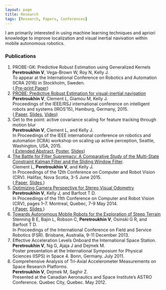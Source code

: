 ```yaml
---
layout: page
title: Research
tags: [Research, Papers, Conferences]
---
```


I am primarily interested in using machine learning techniques and apriori knowledge to improve localization and visual inertial navivation within mobile autonomous robotics.

<h3>Publications</h3>
<div id='publicationList'>
<ol>
<li>
 <span class='udl'>PROBE-GK: Predictive Robust Estimation using Generalized Kernels</span>
 <div class='research_desc'>
<strong>Peretroukhin V</strong>, Vega-Brown W, Roy N, Kelly J. <br/>To appear at the International Conference on Robotics and Automation (ICRA 2016) in Stockholm, Sweden.
</div>
<div class='research_links'>
(<a href='{{ site.url }}/assets/research_material/ICRA2016-Peretroukhin-PROBE-GK-Paper.pdf'><i class="fa fa-file-text-o"></i> Pre-print Paper</a>)
</div>
</li>

<li>
 <a href="http://ieeexplore.ieee.org/xpl/login.jsp?tp=&arnumber=7353890"> <i class="fa fa-external-link"></i>
 PROBE: Predictive Robust Estimation for visual-inertial navigation</a>
 <div class='research_desc'>
<strong>Peretroukhin V</strong>, Clement L, Giamou M, Kelly J. <br/>
Proceedings of the IEEE/RSJ international conference on intelligent robots and systems (IROS’15), Hamburg, Germany, 2015.
</div>
<div class='research_links'>
 (<a href='{{ site.url }}/assets/research_material/IROS2015-Peretroukhin-PROBE-Paper.pdf'><i class="fa fa-file-text-o"></i> Paper</a>, <a href='{{ site.url }}/assets/research_material/IROS2015-Peretroukhin-PROBE-Presentation.pdf'><i class="fa fa-desktop"></i> Slides</a>, <a href='https://www.youtube.com/watch?v=0YmdVJ0Be3Q'><i class="fa fa-video-camera"></i> Video</a>)
 </div>
</li>


<li>
<span class='udl'>Get to the point: active covariance scaling for feature tracking through motion blur</span>
<div class='research_desc'>
<strong>Peretroukhin V</strong>, Clement L, and Kelly J. <br/>
 In Proceedings of the IEEE international conference on robotics and automation (ICRA) workshop on scaling up active perception, Seattle, Washington, USA, 2015.  
</div>
<div class='research_links'>
 (<a href='{{ site.url }}/assets/research_material/ICRA2015-Blur-Abstract.pdf'><i class="fa fa-file-text-o"></i> Extended Abstract</a>, <a href='{{ site.url }}/assets/research_material/ICRA2015-Blur-Poster.pdf'><i class="fa fa-picture-o"></i> Poster</a>, <a href='{{ site.url }}/assets/research_material/ICRA2015-Blur-Presentation.pdf'><i class="fa fa-desktop"></i> Slides</a>)
 </div>
</li>


<li>
<a href="http://ieeexplore.ieee.org/xpl/login.jsp?tp=&arnumber=7158317"> <i class="fa fa-external-link"></i> The Battle for Filter Supremacy: A Comparative Study of the Multi-State Constraint Kalman Filter and the Sliding Window Filter</a>.
<div class='research_desc'>
Clement L, <strong>Peretroukhin V</strong>, and Kelly J. <br/>
In Proceedings of the 12th Conference on Computer and Robot Vision (CRV). Halifax, Nova Scotia, 3-5 June 2015.
</div>
<div class='research_links'>
(<a href='{{ site.url }}/assets/research_material/CRV2015-Filter-Supremacy-Paper.pdf'> <i class="fa fa-file-text-o"></i> Paper</a>, <a href='{{ site.url }}/assets/research_material/CRV2015-Filter-Supremacy-Presentation.pdf'><i class="fa fa-desktop"></i> Slides </a>)
</div>

</li>


<li>
<a href="http://ieeexplore.ieee.org/xpl/login.jsp?tp=&arnumber=6816817"> <i class="fa fa-external-link"></i> Optimizing Camera Perspective for Stereo Visual Odometry</a>
<div class='research_desc'>
<strong>Peretroukhin V</strong>, Kelly J, and Barfoot T D. <br/>
In Proceedings of the 11th Conference on Computer and Robot Vision (CRV), pages 1–7. Montreal, Quebec, 7-9 May 2014.
</div>
<div class='research_links'>
(<a href='{{ site.url }}/assets/research_material/VP_CRV2014-OptVOPrePrint.pdf'> <i class="fa fa-file-text-o"></i> Paper</a>, <a href='{{ site.url }}/assets/research_material/VP-CRVPresentation.pdf'><i class="fa fa-desktop"></i> Slides </a>)
</div>

</li>
<li>
<a href="http://link.springer.com/chapter/10.1007/978-3-319-07488-7_3"><i class="fa fa-external-link"></i> Towards Autonomous Mobile Robots for the Exploration of Steep Terrain</a>
<div class='research_desc'>
Stenning B E, Bajin L, Robson C, <strong>Peretroukhin V</strong>, Osinski G R, and Barfoot T D.
</div>
<div class='research_links'>
In Proceedings of the International Conference on Field and Service Robotics (FSR). Brisbane, Australia, 9-11 December 2013.
</div>
</li>

<li>
<span class='udl'>Effective Acceleration Levels Onboard the International Space Station.</span>
<div class='research_desc'>
<strong>Peretroukhin V</strong>, Ng G, Ajaja J and Dejmek M.
</div>
<div class='research_links'>
Poster presentation at the International Symposium for Physical Sciences (ISPS) in Space 4. Bonn, Germany. July 2011.
</div>
</li>

<li>
<span class='udl'>Comprehensive Analysis of Tri-Axial Accelerometer Measurements on Space Research Platforms.</span>
<div class='research_desc'>
<strong>Peretroukhin V</strong>, Dejmek M, Saghir Z.
</div>
<div class='research_links'>
Presented at the Canadian Aeronautics and Space Institute’s ASTRO Conference. Quebec City, Quebec. May 2012.
</div>
</li>

</ol>
</div>
